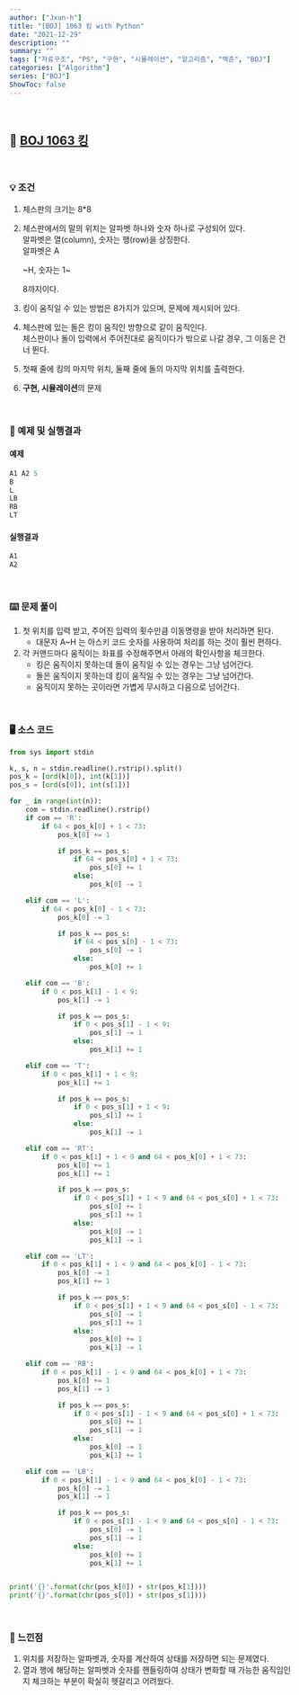 ```yaml
---
author: ["Jxun-h"]
title: "[BOJ] 1063 킹 with Python"
date: "2021-12-29"
description: ""
summary: ""
tags: ["자료구조", "PS", "구현", "시뮬레이션", "알고리즘", "백준", "BOJ"]
categories: ["Algorithm"]
series: ["BOJ"]
ShowToc: false
---
```


<br>

## 📌 <a href="https://www.acmicpc.net/problem/1063" target="_blank">BOJ 1063 킹</a>

<br>

### 💡 조건

1.  체스판의 크기는 8\*8
2.  체스판에서의 말의 위치는 알파벳 하나와 숫자 하나로 구성되어 있다.  
    알파벳은 열(column), 숫자는 행(row)을 상징한다.  
    알파벳은 A
    
    ~H, 숫자는 1~
    
    8까지이다.
3.  킹이 움직일 수 있는 방법은 8가지가 있으며, 문제에 제시되어 있다.
4.  체스판에 있는 돌은 킹이 움직인 방향으로 같이 움직인다.  
    체스판이나 돌이 입력에서 주어진대로 움직이다가 밖으로 나갈 경우, 그 이동은 건너 뛴다.
5.  첫째 줄에 킹의 마지막 위치, 둘째 줄에 돌의 마지막 위치를 출력한다.
6.  **구현, 시뮬레이션**의 문제

<br>

### 🔖 예제 및 실행결과

#### 예제

```py
A1 A2 5
B
L
LB
RB
LT
```

#### 실행결과

```py
A1
A2
```

<br>

### ⌨️ 문제 풀이

1.  첫 위치를 입력 받고, 주어진 입력의 횟수만큼 이동명령을 받아 처리하면 된다.
    -   대문자 A~H 는 아스키 코드 숫자를 사용하여 처리를 하는 것이 훨씬 편하다.
2.  각 커맨드마다 움직이는 좌표를 수정해주면서 아래의 확인사항을 체크한다.
    -   킹은 움직이지 못하는데 돌이 움직일 수 있는 경우는 그냥 넘어간다.
    -   돌은 움직이지 못하는데 킹이 움직일 수 있는 경우는 그냥 넘어간다.
    -   움직이지 못하는 곳이라면 가볍게 무시하고 다음으로 넘어간다.

<br>

### 🖥 소스 코드

```py
from sys import stdin

k, s, n = stdin.readline().rstrip().split()
pos_k = [ord(k[0]), int(k[1])]
pos_s = [ord(s[0]), int(s[1])]

for _ in range(int(n)):
    com = stdin.readline().rstrip()
    if com == 'R':
        if 64 < pos_k[0] + 1 < 73:
            pos_k[0] += 1

            if pos_k == pos_s:
                if 64 < pos_s[0] + 1 < 73:
                    pos_s[0] += 1
                else:
                    pos_k[0] -= 1

    elif com == 'L':
        if 64 < pos_k[0] - 1 < 73:
            pos_k[0] -= 1

            if pos_k == pos_s:
                if 64 < pos_s[0] - 1 < 73:
                    pos_s[0] -= 1
                else:
                    pos_k[0] += 1

    elif com == 'B':
        if 0 < pos_k[1] - 1 < 9:
            pos_k[1] -= 1

            if pos_k == pos_s:
                if 0 < pos_s[1] - 1 < 9:
                    pos_s[1] -= 1
                else:
                    pos_k[1] += 1

    elif com == 'T':
        if 0 < pos_k[1] + 1 < 9:
            pos_k[1] += 1

            if pos_k == pos_s:
                if 0 < pos_s[1] + 1 < 9:
                    pos_s[1] += 1
                else:
                    pos_k[1] -= 1

    elif com == 'RT':
        if 0 < pos_k[1] + 1 < 9 and 64 < pos_k[0] + 1 < 73:
            pos_k[0] += 1
            pos_k[1] += 1

            if pos_k == pos_s:
                if 0 < pos_s[1] + 1 < 9 and 64 < pos_s[0] + 1 < 73:
                    pos_s[0] += 1
                    pos_s[1] += 1
                else:
                    pos_k[0] -= 1
                    pos_k[1] -= 1

    elif com == 'LT':
        if 0 < pos_k[1] + 1 < 9 and 64 < pos_k[0] - 1 < 73:
            pos_k[0] -= 1
            pos_k[1] += 1

            if pos_k == pos_s:
                if 0 < pos_s[1] + 1 < 9 and 64 < pos_s[0] - 1 < 73:
                    pos_s[0] -= 1
                    pos_s[1] += 1
                else:
                    pos_k[0] += 1
                    pos_k[1] -= 1

    elif com == 'RB':
        if 0 < pos_k[1] - 1 < 9 and 64 < pos_k[0] + 1 < 73:
            pos_k[0] += 1
            pos_k[1] -= 1

            if pos_k == pos_s:
                if 0 < pos_s[1] - 1 < 9 and 64 < pos_s[0] + 1 < 73:
                    pos_s[0] += 1
                    pos_s[1] -= 1
                else:
                    pos_k[0] -= 1
                    pos_k[1] += 1

    elif com == 'LB':
        if 0 < pos_k[1] - 1 < 9 and 64 < pos_k[0] - 1 < 73:
            pos_k[0] -= 1
            pos_k[1] -= 1

            if pos_k == pos_s:
                if 0 < pos_s[1] - 1 < 9 and 64 < pos_s[0] - 1 < 73:
                    pos_s[0] -= 1
                    pos_s[1] -= 1
                else:
                    pos_k[0] += 1
                    pos_k[1] += 1


print('{}'.format(chr(pos_k[0]) + str(pos_k[1])))
print('{}'.format(chr(pos_s[0]) + str(pos_s[1])))
```

<br>

### 💾 느낀점

1.  위치를 저장하는 알파벳과, 숫자를 계산하여 상태를 저장하면 되는 문제였다.
2.  열과 행에 해당하는 알파벳과 숫자를 핸들링하여 상태가 변화할 때 가능한 움직임인지 체크하는 부분이 확실히 헷갈리고 어려웠다.